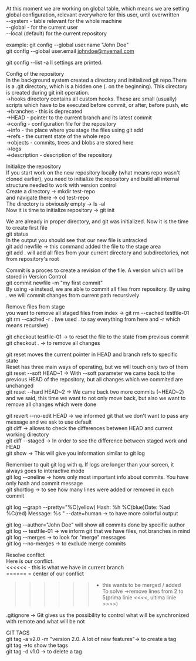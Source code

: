 At this moment we are working on global table, which means we are setting global configuration, relevant everywhere for this user, until overwritten  
--system - table relevant for the whole machine  
--global - for the current user  
--local (default) for the current repository  

example:
git config --global user.name "John Doe"  
git config --global user.email johndoe@myemail.com  

git config --list -a ll settings are printed.  

Config of the repository  
In the background system created a directory and initialized git repo.There is a .git directory, which is a hidden one (. on the beginning). This directory is created during git init operation.    
->hooks directory contains all custom hooks. These are small (usually) scripts which have to be executed before commit, or after, before push, etc  
->branches - this is deprecated  
->HEAD - pointer to the current branch and its latest commit  
->config - configuration file for the repository  
->info - the place where you stage the files using git add  
->refs - the current state of the whole repo  
->objects - commits, trees and blobs are stored here  
->logs  
->description - description of the repository  

Initialize the repository  
If you start work on the new repository locally (what means repo wasn't cloned earlier), you need to initialize the repository and build all internal structure needed to work with version control  
Create a directory -> mkdir test-repo  
and navigate there -> cd test-repo  
The directory is obviously empty -> ls -al  
Now it is time to initialize repository -> git init  

We are already in proper directory, and git was initialized. Now it is the time to create first file  
git status  
In the output you should see that our new file is untracked  
git add newfile -> this command added the file to the stage area  
git add . will add all files from your current directory and subdirectories, not from repository's root  

Commit is a proces to create a revision of the file. A version which will be stored in Version Control  
git commit newfile -m "my first commit"  
By using -a instead, we are able to commit all files from repository. By using . we will commit changes from current path recursively  

Remove files from stage  
you want to remove all staged files from index -> git rm --cached testfile-01  
git rm --cached -r . (we used . to say everything from here and -r which means recursive)  

git checkout testfile-01 -> to reset the file to the state from previous commit  
git checkout . -> to remove all changes  

git reset moves the current pointer in HEAD and branch refs to specific state  
Reset has three main ways of operating, but we will touch only two of them  
git reset --soft HEAD~1 -> With --soft parameter we came back to the previous HEAD of the repository, but all changes which we commited are unchanged  
git reset --hard HEAD~2 -> We came back two more commits (~HEAD~2) and we said, this time we want to not only move back, but also we want to remove all changes which were done  

git revert --no-edit HEAD -> we informed git that we don't want to pass any message and we ask to use default  
git diff -> allows to check the differences between HEAD and current working directory  
git diff --staged -> In order to see the difference between staged work and HEAD  
git show -> This will give you information similar to git log  

Remember to quit git log with q. If logs are longer than your screen, it always goes to interactive mode  
git log --oneline -> hows only most important info about commits. You have only hash and commit message  
git shortlog -> to see how many lines were added or removed in each commit  

git log --graph --pretty="%C(yellow) Hash: %h %C(blue)Date: %ad %C(red) Message: %s " --date=human -> to have more colorful output  

git log --author="John Doe" will show all commits done by specific author  
git log -- testfile-01 -> we inform git that we have files, not branches in mind  
git log --merges -> to look for "merge" messages  
git log --no-merges -> to exclude merge commits  

Resolve conflict  
Here is our conflict.  
<<<<<< - this is what we have in current branch  
====== = center of our conflict  
>>>>>> - this wants to be merged / added  
To solve ->remove lines from 2 to 5(prima linie <<<<, ultima linie >>>>)  

.gitignore -> Git gives us the possibility to control what will be synchronized with remote and what will be not  

GIT TAGS  
git tag -a v2.0 -m "version 2.0. A lot of new features"-> to create a tag  
git tag  ->to show the tags  
git tag -d v1.0 -> to delete a tag  
